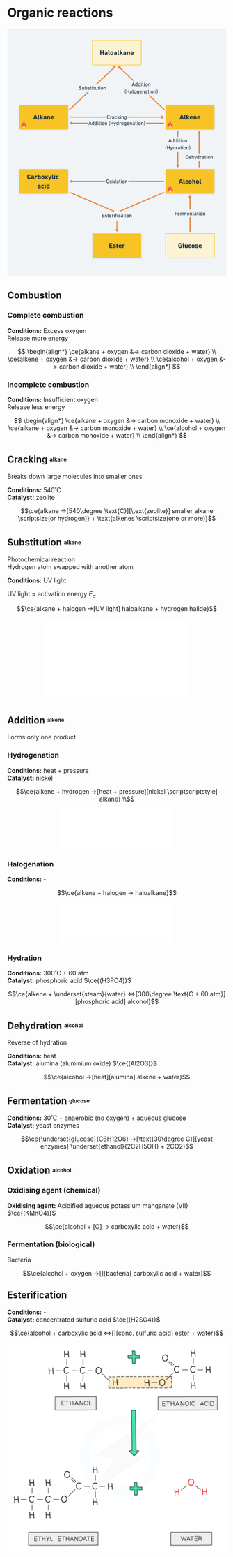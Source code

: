 # Organic reactions

![Organic reactions](images/organic-chemistry-reactions.png)

## Combustion

### Complete combustion

**Conditions:** Excess oxygen \
Release more energy

$$
\begin{align*}
  \ce{alkane + oxygen &-> carbon dioxide + water} \\
  \ce{alkene + oxygen &-> carbon dioxide + water} \\
  \ce{alcohol + oxygen &-> carbon dioxide + water} \\
\end{align*}
$$

### Incomplete combustion

**Conditions:** Insufficient oxygen \
Release less energy

$$
\begin{align*}
    \ce{alkane + oxygen &-> carbon monoxide + water} \\
    \ce{alkene + oxygen &-> carbon monoxide + water} \\
    \ce{alcohol + oxygen &-> carbon monoxide + water} \\
\end{align*}
$$

## Cracking <sup><sub><small>alkane</small></sub></sup>

Breaks down large molecules into smaller ones

**Conditions:** 540˚C \
**Catalyst:** zeolite

$$\ce{alkane ->[540\degree \text{C}][\text{zeolite}] smaller alkane \scriptsize(or hydrogen)} + \text{alkenes \scriptsize(one or more)}$$

## Substitution <sup><sub><small>alkane</small></sub></sup>

Photochemical reaction \
Hydrogen atom swapped with another atom

**Conditions:** UV light

UV light = activation energy $E_a$

$$\ce{alkane + halogen ->[UV light] haloalkane + hydrogen halide}$$

<div style="text-align: center;"><img src="images/substitution-1.png" alt="Substitution reaction 1"></div>
<div style="text-align: center;"><img src="images/substitution-2.png" alt="Substitution reaction 2"></div>

## Addition <sup><sub><small>alkene</small></sub></sup>

Forms only one product

### Hydrogenation

**Conditions:** heat + pressure \
**Catalyst:** nickel

$$\ce{alkene + hydrogen ->[heat + pressure][nickel \scriptscriptstyle] alkane} \\$$

<div style="text-align: center;"><img src="images/addition-hydrogenation.png" alt="Addition reaction (hydrogenation)"></div>

### Halogenation

**Conditions:** -

$$\ce{alkene + halogen -> haloalkane}$$

<div style="text-align: center;"><img src="images/addition-halogenation.png" alt="Addition reaction (halogenation)"></div>

### Hydration

**Conditions:** 300˚C + 60 atm \
**Catalyst:** phosphoric acid $\ce{(H3PO4)}$

$$\ce{alkene + \underset{steam}{water} <=>[300\degree \text{C + 60 atm}][phosphoric acid] alcohol}$$

## Dehydration <sup><sub><small>alcohol</small></sub></sup>

Reverse of hydration

**Conditions:** heat \
**Catalyst:** alumina (aluminium oxide) $\ce{(Al2O3)}$

$$\ce{alcohol ->[heat][alumina] alkene + water}$$

## Fermentation <sup><sub><small>glucose</small></sub></sup>

**Conditions:** 30˚C + anaerobic (no oxygen) + aqueous glucose\
**Catalyst:** yeast enzymes

$$\ce{\underset{glucose}{C6H12O6} ->[\text{30\degree C}][yeast enzymes] \underset{ethanol}{2C2H5OH} + 2CO2}$$

## Oxidation <sup><sub><small>alcohol</small></sub></sup>

### Oxidising agent (chemical)

**Oxidising agent:** Acidified aqueous potassium manganate (VII) $\ce{(KMnO4)}$

$$\ce{alcohol + [O] -> carboxylic acid + water}$$

### Fermentation (biological)

Bacteria

$$\ce{alcohol + oxygen ->[][bacteria] carboxylic acid + water}$$

## Esterification

**Conditions:** - \
**Catalyst:** concentrated sulfuric acid $\ce{(H2SO4)}$

$$\ce{alcohol + carboxylic acid <=>[][conc. sulfuric acid] ester + water}$$

![Esterification](images/esterification.png)
